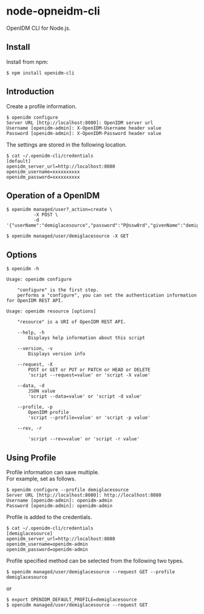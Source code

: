 node-opneidm-cli
=========================

OpenIDM CLI for Node.js.

Install
---------

Install from npm:

    $ npm install openidm-cli

Introduction
--------------

Create a profile information.

    $ openidm configure
    Server URL [http://localhost:8080]: OpenIDM server url
    Username [openidm-admin]: X-OpenIDM-Username header value
    Password [openidm-admin]: X-OpenIDM-Password header value

The settings are stored in the following location.

    $ cat ~/.openidm-cli/credentials
    [default]
    openidm_server_url=http://localhost:8080
    openidm_username=xxxxxxxxxx
    openidm_password=xxxxxxxxxx

Operation of a OpenIDM
------------------------

    $ openidm managed/user?_action=create \  
              -X POST \  
              -d '{"userName":"demiglacesource","password":"P@ssw0rd","givenName":"demiglace","sn":"source","mail":"demiglacesource@gmail.com"'

    $ openidm managed/user/demiglacesource -X GET

Options
---------

    $ openidm -h

    Usage: openidm configure

    	"configure" is the first step. 
    	performs a "configure", you can set the authentication information for OpenIDM REST API.

    Usage: openidm resource [options]

    	"resource" is a URI of OpenIDM REST API.

    	--help, -h
    		Displays help information about this script
    
    	--version, -v
    		Displays version info
    
    	--request, -X
    		POST or GET or PUT or PATCH or HEAD or DELETE
    		'script --request=value' or 'script -X value'
    
    	--data, -d
    		JSON value
    		'script --data=value' or 'script -d value'
    
    	--profile, -p
    		OpenIDM profile
    		'script --profile=value' or 'script -p value'
    
    	--rev, -r
    		
    		'script --rev=value' or 'script -r value'

Using Profile
---------------

Profile information can save multiple.  
For example, set as follows.

    $ openidm configure --profile demiglacesource
    Server URL [http://localhost:8080]: http://localhost:8080
    Username [openidm-admin]: openidm-admin
    Password [openidm-admin]: openidm-admin

Profile is added to the credentials.

    $ cat ~/.openidm-cli/credentials
    [demiglacesource]
    openidm_server_url=http://localhost:8080
    openidm_username=openidm-admin
    openidm_password=openidm-admin

Profile specified method can be selected from the following two types.

    $ openidm managed/user/demiglacesource --request GET --profile demiglacesource

or 

    $ export OPENIDM_DEFAULT_PROFILE=demiglacesource
    $ openidm managed/user/demiglacesource --request GET


